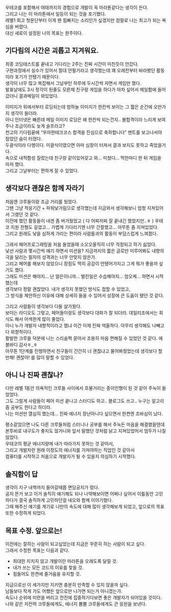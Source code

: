 우테코를 포함해서 여태까지의 경험으로 개발이 꼭 마라톤같다는 생각이 든다.  
그리고 나는 이 마라톤에서 일등이 되는 것을 포기했다.  
레벨1 회고 첫문단부터 이게 왠 힘빠지는 소리인가 싶겠지만 정말로 나는 최고가 되는 욕심을 버렸다.  
대신 새로이 설정된 나의 목표는 완주이다.  

## 기다림의 시간은 괴롭고 지겨워요.
최종 코딩테스트를 끝내고 기다리는 2주는 진짜 시간이 미친듯이 안갔다.  
구현과정에서 실수가 있어서 절대 안될거라고 생각했는데 꽤 오래전부터 바라봤던 활동이라 포기가 안됐기 때문이다.  
생각이 너무 많고 복잡해서 그날부턴 하루에 두시간씩 자면서 게임만 했다.  
발표날에도 3시 정각이 된줄도 모른채 친구랑 게임을 하다가 아차 싶어서 메일함에 들어갔더니 결과메일이 와있었다.  

이미지가 위에서부터 로딩되는데 밤하늘 이미지가 한칸씩 보이는 그 짧은 순간에 오만가지 생각이 들더라.  
아니 인터넷은 빠른데 메일 이미지 로딩은 왜 한칸씩 되는건지.. 불합격이라 느리게 보여주나 조금이라도 늦게 슬프라고?  
천고의 기다림끝에 “우아한테크코스 합격을 진심으로 축하합니다” 멘트를 보고나서야 참았던 숨이 터졌다.  
두괄식이라 다행이다. 미괄식이였으면 아마 심장이 터져서 결과 보지도 못하고 죽었을거다.  
속으로 내적함성 질렀는데 친구랑 같이있어갖고 와… 미쳤다… 딱한마디 한 뒤 게임을 마저 했다.  
그리고 그날부터는 편하게 잘 수 있었다.  

## 생각보다 괜찮은 함께 자라기
처음엔 크루들이랑 조금 거리를 뒀었다.  
그땐 그냥 적응기간 + 파워낯가림으로 생각했는데 지금와서 생각해보니 엄청 지쳐있어서 그랬던 것 같다.  
이전에 했던 활동들이 내겐 좀 버거웠었고 ( 다 어찌저찌 잘 끝내긴 했었지만..ㅎ ) 
우테코 지원 전형도 길었고… 가볍게 기다리기엔 너무 간절했고… 아무튼 좀 지쳐있었다.   
그리고 원래도 낯을 심하게 가리는 편이라 사람들과의 활동이 부담스럽게 느껴졌다.  

그래서 페어프로그래밍을 처음 들었을때 소오오올직히 너무 걱정되고 하기 싫었다.  
낯선 사람과 몇시간씩 얘기 하면서 미션을? 지금까지의 짧은 글로만 미루어봐도 내향의 극을 달리는 필자의 성격과는 너무 안맞지 않은가.    
그리고 페어를 해보지 않았으니 장점도 딱히 공감이 안됐어가지고 그게 뭐가 좋을까 싶기도 했다.   
그래도 미션은 해야지… 난 얼은이니까… 벌린일은 수습해야지… 암오케… 하면서 시작했는데   
생각보다 정말 괜찮았다. 내가 생각지 못했던 방식도 접할 수 있었고,   
그 방식을 제안하신 이유에 대해 상세히 들을 수 있어서 성장에 큰 도움이 됐던 것 같다.  

그리고 사람들이 생각보다 다들  살가웠다.  
보이는 라디오도 그렇고, 페어들이랑도 생각보다 대화가 잘 되더라. 데일리조에서는 회식도 해서 어색한게 많이 줄었다.   
아니 누가 개발자 내향적이라고 했냐 이건 이제 진짜 억울하다. 아무리 생각해도 나빼고 다 외향적이다.   
활발한 크루들 덕분에 나는 스리슬쩍 묻어서 조용히 마음 편해질 수 있었던 것 같다. 에블바디 감사ㅎ_ㅎ  
아무튼 1단계를 진행하면서 친구들이 간간히 너 괜찮냐고 물어봐줬었는데 생각보다 할만해! 괜찮아! 를 많이 말할 수 있었다.  

## 아니 나 진짜 괜찮나?  
다만 레벨 1동안 의욕적인 크루들 사이에서 흐물거리는 종이인형이 된 것 같아 주눅이 들었었다.  
그도 그럴게 사람들이 페어 미션 끝나고 스터디도 하고.. 블로그도 쓰고.. 누구는 알고리즘 공부도 한다고 하더라.  
나는 미션만 열심히 했는데… 진짜 에너지 장난아니다 싶으면서 한켠엔 조바심이 났다.  

평소같았으면 나도 다른 크루들처럼 스터니나 공부를 해서 주눅든 마음을 해결했을텐데  
본투비로 내구도가 좋지도 않거니와 앞서 말했던 것처럼 낡고 지쳐있었어서 엄두가 나질 않았다.  
우테코의 평균 에너지량에 내가 따라가지 못하는 것 같아서,   
그리고 개발자란 원래 이정도의 에너지를 가져야하는 직업인 것 같아서   
컴퓨터를 시작하고 처음으로 개발자가 될 수 있을지 의심하기 시작했다.  

## 솔직함이 답  
생각이 지구 내핵까지 들어갈때쯤 면담공지가 떴다.  
공지 뜬거 보고 이거 솔직히 얘기해도 되나 나약해보이면 어쩌나 싶어서 이틀동안 고민하다가 결국 솔직하게 고민하던걸 네오와 함께 이야기했다.  
그때 해주신 얘기를 계기로 나만의 속도에 대해 많이 생각해보게 되었고, 앞으로의 목표 또한 수정하게 되었다.  

## 목표 수정. 앞으로는!  
이전에는 잘하는 사람이 되고싶었는데 지금은 꾸준히 하는 사람이 되고 싶다.  
그래서 수정한 목표는 다음과 같다.   
- 최대한 지치지 않고 개발이란 마라톤을 오래도록 달릴 것.  
- 내가 쓰는 모든 코드의 이유를 찾을 것.  
- 힘들어도 한켠에 즐거움을 유지할 것.   

지금으로선 이 세가지만 지키면 충분히 만족할 수 있지 않을까 싶다.  
남들보다 작게 가도 어쨌든 앞으로만 나가면 되는거 아니겠는가.   
속도나 순위에 미련을 버리고 전진에 집중하기다보면 좋은 개발자가 되어있을 것이다.  
나와 같은 저전력 크루들에게도, 에너지 뿜뿜 크루들에게도 큰 응원을 보낸다.  
